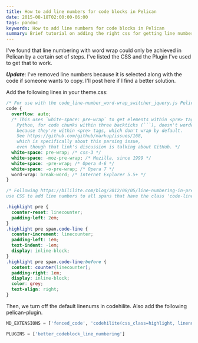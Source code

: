 ```yaml
---
title: How to add line numbers for code blocks in Pelican
date: 2015-08-18T02:00:00-06:00
tags: pandoc
keywords: How to add line numbers for code blocks in Pelican
summary: Brief tutorial on adding the right css for getting line numbering for code blocks in pelican ...
---
```


I've found that line numbering with word wrap could only be achieved in Pelican by a
certain set of steps. I've listed the CSS and the Plugin I've used to get that
to work.

**_Update_**: I've removed line numbers because it is selected along with the code if someone wants to copy. I'll post here if I find a better solution.

Add the following lines in your theme.css:

````css
/* For use with the code_line-number_word-wrap_switcher_jquery.js Pelican plugin */
code {
  overflow: auto;
  /* This uses `white-space: pre-wrap` to get elements within <pre> tags to wrap.
    Python, for code chunks within three backticks (```), doesn't wordwrap code lines by default,
    because they're within <pre> tags, which don't wrap by default.
    See https://github.com/github/markup/issues/168,
    which is specifically about this parsing issue,
    even though that link's discussion is talking about GitHub. */
  white-space: pre-wrap; /* css-3 */
  white-space: -moz-pre-wrap; /* Mozilla, since 1999 */
  white-space: -pre-wrap; /* Opera 4-6 */
  white-space: -o-pre-wrap; /* Opera 7 */
  word-wrap: break-word; /* Internet Explorer 5.5+ */
}

/* Following https://bililite.com/blog/2012/08/05/line-numbering-in-pre-elements/,
use CSS to add line numbers to all spans that have the class 'code-line' */

.highlight pre {
  counter-reset: linecounter;
  padding-left: 2em;
}
.highlight pre span.code-line {
  counter-increment: linecounter;
  padding-left: 1em;
  text-indent: -1em;
  display: inline-block;
}
.highlight pre span.code-line:before {
  content: counter(linecounter);
  padding-right: 1em;
  display: inline-block;
  color: grey;
  text-align: right;
}
````

Then, we turn off the default linenums in codehilite. Also add the following pelican-plugin.

```python
MD_EXTENSIONS = ['fenced_code', 'codehilite(css_class=highlight, linenums=False)', ]

PLUGINS = ['better_codeblock_line_numbering']
```
